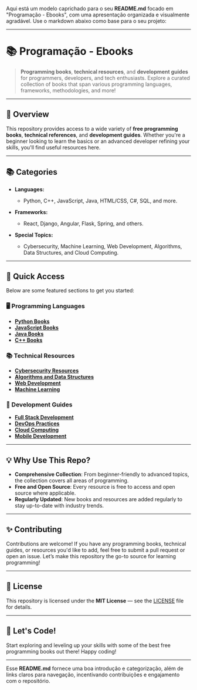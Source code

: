 Aqui está um modelo caprichado para o seu **README.md** focado em "Programação - Ebooks", com uma apresentação organizada e visualmente agradável. Use o markdown abaixo como base para o seu projeto:

---

# **📚 Programação - Ebooks**

> **Programming books**, **technical resources**, and **development guides** for programmers, developers, and tech enthusiasts. Explore a curated collection of books that span various programming languages, frameworks, methodologies, and more!

---

## **📖 Overview**

This repository provides access to a wide variety of **free programming books**, **technical references**, and **development guides**. Whether you're a beginner looking to learn the basics or an advanced developer refining your skills, you'll find useful resources here.

---

## **📚 Categories**

- **Languages:**
  - Python, C++, JavaScript, Java, HTML/CSS, C#, SQL, and more.
  
- **Frameworks:**
  - React, Django, Angular, Flask, Spring, and others.
  
- **Special Topics:**
  - Cybersecurity, Machine Learning, Web Development, Algorithms, Data Structures, and Cloud Computing.
  
---

## **🔗 Quick Access**

Below are some featured sections to get you started:

### **🖥️ Programming Languages**
- **[Python Books](#)**  
- **[JavaScript Books](#)**  
- **[Java Books](#)**  
- **[C++ Books](#)**  

### **📚 Technical Resources**
- **[Cybersecurity Resources](#)**  
- **[Algorithms and Data Structures](#)**  
- **[Web Development](#)**  
- **[Machine Learning](#)**  

### **📘 Development Guides**
- **[Full Stack Development](#)**  
- **[DevOps Practices](#)**  
- **[Cloud Computing](#)**  
- **[Mobile Development](#)**  

---

## **💡 Why Use This Repo?**

- **Comprehensive Collection**: From beginner-friendly to advanced topics, the collection covers all areas of programming.
- **Free and Open Source**: Every resource is free to access and open source where applicable.
- **Regularly Updated**: New books and resources are added regularly to stay up-to-date with industry trends.

---

## **✨ Contributing**

Contributions are welcome! If you have any programming books, technical guides, or resources you'd like to add, feel free to submit a pull request or open an issue. Let’s make this repository the go-to source for learning programming!

---

## **🎨 License**

This repository is licensed under the **MIT License** — see the [LICENSE](#) file for details.

---

## **🚀 Let's Code!**

Start exploring and leveling up your skills with some of the best free programming books out there! Happy coding!

---

Esse **README.md** fornece uma boa introdução e categorização, além de links claros para navegação, incentivando contribuições e engajamento com o repositório.
